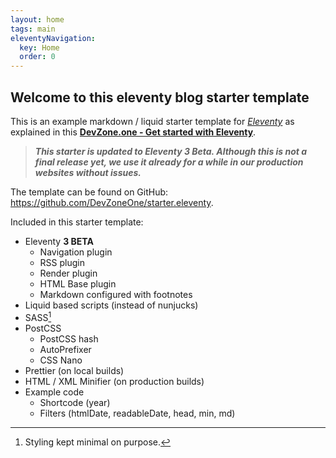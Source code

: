 ```yaml
---
layout: home
tags: main
eleventyNavigation:
  key: Home
  order: 0
---
```


## Welcome to this eleventy blog starter template

This is an example markdown / liquid starter template for _[Eleventy](https://11ty.dev)_ as explained in this **[DevZone.one - Get started with Eleventy](https://devzone.one/posts/get-started-with-eleventy)**.

> ***This starter is updated to Eleventy 3 Beta. Although this is not a final release yet, we use it already for a while
> in our production websites without issues.***

The template can be found on GitHub: <https://github.com/DevZoneOne/starter.eleventy>.

Included in this starter template:

- Eleventy **3 BETA**
  - Navigation plugin
  - RSS plugin
  - Render plugin
  - HTML Base plugin
  - Markdown configured with footnotes
- Liquid based scripts (instead of nunjucks)
- SASS[^styling]
- PostCSS
  - PostCSS hash
  - AutoPrefixer
  - CSS Nano
- Prettier (on local builds)
- HTML / XML Minifier (on production builds)
- Example code
  - Shortcode (year)
  - Filters (htmlDate, readableDate, head, min, md)

[^styling]: Styling kept minimal on purpose.

